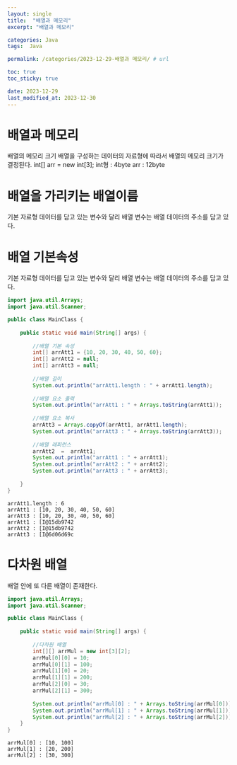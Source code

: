 ```yaml
---
layout: single
title:  "배열과 메모리"
excerpt: "배열과 메모리"

categories: Java
tags:  Java

permalink: /categories/2023-12-29-배열과 메모리/ # url

toc: true
toc_sticky: true

date: 2023-12-29
last_modified_at: 2023-12-30
---
```


# 배열과 메모리 
배열의 메모리 크기
배열을 구성하는 데이터의 자료형에 따라서 배열의 메모리 크기가 결정된다.
int[] arr = new int[3];
int형 : 4byte 
arr : 12byte
# 배열을 가리키는 배열이름
기본 자료형 데이터를 담고 있는 변수와 달리 배열 변수는 배열 데이터의 주소를 담고 있다.

# 배열 기본속성
기본 자료형 데이터를 담고 있는 변수와 달리 배열 변수는 배열 데이터의 주소를 담고 있다.
```Java
import java.util.Arrays;
import java.util.Scanner;

public class MainClass {
	
	public static void main(String[] args) {
	
		//배열 기본 속성
		int[] arrAtt1 = {10, 20, 30, 40, 50, 60};
		int[] arrAtt2 = null;
		int[] arrAtt3 = null;
		
		//배열 길이
		System.out.println("arrAtt1.length : " + arrAtt1.length);
		
		//배열 요소 출력
		System.out.println("arrAtt1 : " + Arrays.toString(arrAtt1));
		
		//배열 요소 복사
		arrAtt3 = Arrays.copyOf(arrAtt1, arrAtt1.length);
		System.out.println("arrAtt3 : " + Arrays.toString(arrAtt3));
		
		//배열 레퍼런스
		arrAtt2  =  arrAtt1;
		System.out.println("arrAtt1 : " + arrAtt1);
		System.out.println("arrAtt2 : " + arrAtt2);
		System.out.println("arrAtt3 : " + arrAtt3);
		
	}
}
```
    arrAtt1.length : 6
    arrAtt1 : [10, 20, 30, 40, 50, 60]
    arrAtt3 : [10, 20, 30, 40, 50, 60]
    arrAtt1 : [I@15db9742
    arrAtt2 : [I@15db9742
    arrAtt3 : [I@6d06d69c

# 다차원 배열
배열 안에 또 다른 배열이 존재한다.

```Java
import java.util.Arrays;
import java.util.Scanner;

public class MainClass {
	
	public static void main(String[] args) {
	
		//다차원 배열
		int[][] arrMul = new int[3][2];
		arrMul[0][0] = 10;
		arrMul[0][1] = 100;
		arrMul[1][0] = 20;
		arrMul[1][1] = 200;
		arrMul[2][0] = 30;
		arrMul[2][1] = 300;
		
		System.out.println("arrMul[0] : " + Arrays.toString(arrMul[0]));
		System.out.println("arrMul[1] : " + Arrays.toString(arrMul[1]));
		System.out.println("arrMul[2] : " + Arrays.toString(arrMul[2]));
	}
}
```
    arrMul[0] : [10, 100]
    arrMul[1] : [20, 200]
    arrMul[2] : [30, 300]

